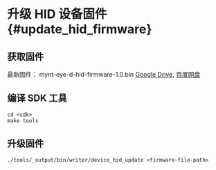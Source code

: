 # 升级 HID 设备固件 {#update_hid_firmware}

## 获取固件

最新固件： mynt-eye-d-hid-firmware-1.0.bin [Google Drive](https://drive.google.com/open?id=1fdW7SRllBc_STAOH14q5qA_yTgexaGdx), [百度网盘](https://pan.baidu.com/s/1JLqtb7SM45HCs_kQ2VDt7Q)

## 编译 SDK 工具

```
cd <sdk>
make tools
```

## 升级固件

```
./tools/_output/bin/writer/device_hid_update <firmware-file-path>
```
